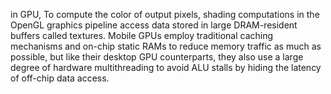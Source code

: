 in GPU, To compute the color of output pixels, shading computations in the OpenGL graphics pipeline access data stored in large DRAM-resident buffers called textures. Mobile GPUs employ traditional caching mechanisms and on-chip static RAMs to reduce memory traffic as much as possible, but like their desktop GPU counterparts, they also use a large degree of hardware multithreading to avoid ALU stalls by hiding the latency of off-chip data access.


